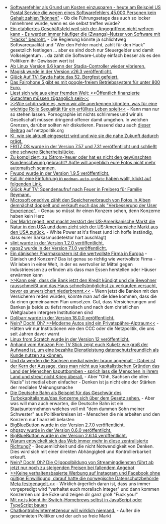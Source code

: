 * [Softwarefehler als Grund um Kosten einzusparen - heute am Beispiel US Postal Service die wegen eines Softwarefehlers 45.000 Personen kein Gehalt zahlen "können"](http://blog.fefe.de/?ts=9a0a2427) - Ob die Führungsetage das auch so locker hinnehmen würde, wenn es sie selbst treffen würde?
* [Ein etabliertes Geschäftsfeld weil sich der Angegriffene nicht wehren kann - Es werden immer häufiger die (Zwangs)-Nutzer von Software mit "Hacks" bedroht.](https://www.borncity.com/blog/2023/09/03/40-mehr-cyberangriffe-auf-regierungsbehrden-und-ffentlichen-dienstleistungssektor/) - Die Regierung könnte ja schlichtweg Softwarequalität und "Wer den Fehler macht, zahlt für den Hack" gesetzlich festlegen ... aber es sind doch nur Steuergelder und damit Volkseigentum ... da zahlt die Software-Lobby einfach besser als es den Politikern ihr Gewissen wert ist
* [Ab Linux Version 6.6 kann der Stadia-Controller wieder vibrieren.](https://www.phoronix.com/news/Linux-6.6-HID)
* [Magisk wurde in der Version v26.3 veröffentlicht.](https://github.com/topjohnwu/Magisk/releases/tag/v26.3)
* [Glück Auf TV: Sayda hatte das 52. Bergfest gefeiert.](https://www.youtube.com/watch?v=USEHkMUwwrU)
* [Das Fairphone 5 gibt es mit google-freiem Betriebssystem für unter 800 Euro.](https://www.linux-magazin.de/news/mit-google-freiem-e-os-murena-fairphone-5-vorbestellbar/)
* [Liest sich wie aus einer fremden Welt: >>Öffentlich finanzierte Gutachten müssen züganglich sein<<](https://netzpolitik.org/2023/oeffentliches-geld-oeffentliches-gut-oeffentlich-finanzierte-gutachten-muessen-zueganglich-sein/)
* [>>Wie schön wäre es, wenn wir alle anerkennen könnten, was für eine wichtige Rolle Sexualität für ein erfülltes Leben spielt<<](https://netzpolitik.org/2023/buchauszug-wir-brauchen-paedagogische-pornos-ab-16-jahren/) - Kann man nur so stehen lassen. Pornographie ist nichts schlimmes und wir als Gesellschaft müssen dringend offener damit umgehen. In welchen Grenzen, darüber sollten wir diskutieren. Passend dazu auch [dieser Beitrag](https://netzpolitik.org/2023/doppel-rezension-gleitgel-fuer-die-pornodebatte/) auf netzpolitik.org
* [KI, wie sie aktuell eingesetzt wird und wie sie die nahe Zukunft dadurch prägt.](https://media.ccc.de/v/camp2023-57566-wir_muessen_ueber_ki_sprechen)
* [FRITZ.OS wurde in der Version 7.57 und 7.31 veröffentlicht und schließt eine schwere Sicherheitslücke.](https://www.borncity.com/blog/2023/09/04/fritz-os-7-57-7-31-als-sicherheitsupdate-schliet-schwerwiegende-sicherheitslcke/)
* [Zu kompliziert, zu (Strom-)teuer oder hat es nicht den gewünschten Kundenschwung gebracht? Apfle will angeblich eure Fotos nicht mehr automatisch scannen.](https://netzpolitik.org/2023/anlasslose-massenueberwachung-apple-begruendet-aus-fuer-automatischen-foto-scan/)
* [Fwupd wurde in der Version 1.9.5 veröffentlicht.](https://www.phoronix.com/news/Fwupd-1.9.5-Released)
* [Fall ihr eine Einführung in `podman-auto-update` haben wollt, klickt auf folgenden Link.](https://www.opensourcerers.org/2023/09/04/automatically-update-containers-with-podman-auto-update/)
* [Glück Auf TV: Spendenaufruf nach Feuer in Freiberg für Familie Reymann.](https://www.youtube.com/watch?v=qFv-KFMudi8)
* [Microsoft onedrive zählt den Speicherverbrauch von Fotos in Alben demnächst doppelt und verkauft euch das als "Verbesserung der User Experience".](https://www.borncity.com/blog/2023/09/05/onedrive-fotos-in-alben-zhlen-beim-speicherverbrauch-ab-mitte-oktober-2023-doppelt/) - Genau so müsst ihr einen Konzern sehen, denn Konzerne haben kein Herz
* [Der Markt regelt, erst macht zerstört der US-Amerikanische Markt die Natur in den USA und dann zieht sich der US-Amerikansiche Markt aus den USA zurück.](http://blog.fefe.de/?ts=9a08dd5e) - White Power at it's finest (und ich hoffe inständig, dass eurer Sarkasmusdetektor hart auschlägt)
* [slint wurde in der Version 1.2.0 veröffentlicht.](https://github.com/slint-ui/slint/releases/tag/v1.2.0)
* [naps2 wurde in der Version 7.1.0 veröffentlicht.](https://github.com/cyanfish/naps2/releases/tag/v7.1.0)
* [Ein dänischer Pharmakonzern ist die wertvollste Firma in Europa](http://blog.fefe.de/?ts=9a095dcb) - Dänisch und Konzern? Das ist genau so richtig wie wertvollste Firma - Wir leben in einer Welt, in der es wertvoller ist Mittel gegen Industrieessen zu erfinden als dass man Essen herstellen oder Häuser erwärmen kann
* [>>Kann sein, dass die Bank jetzt den Kredit kündigt und die Bewohner rausschmeißt und das Haus schnellstmöglichst zu verkaufen versucht, bevor es unversichert niederbrennt.<<](http://blog.fefe.de/?ts=9a08289a) - Wenn jetzt die Banken mit den Versicheren reden würden, könnte man auf die Idee kommen, dass die da einen gemeinsamen Plan umsetzen. Gut, dass Versicherungen und Banken ja beide zu tiefst moralisch und nach dem christlichen Weltglauben intergere Institutionen sind
* [Dolibarr wurde in der Version 18.0.0 veröffentlicht.](https://github.com/Dolibarr/dolibarr/releases/tag/18.0.0)
* [Nein? Doch! Oh? >>Moderne Autos sind ein Privatspähre-Alptraum<<](https://netzpolitik.org/2023/untersuchung-von-us-datenschutzbestimmungen-moderne-autos-sind-ein-privatsphaere-alptraum/) - Hätten wir nur Institutionen wie den CCC oder die Netzpolitik, die uns seit Jahren davor warnt
* [Linux from Scratch wurde in der Version 12 veröffentlicht.](https://www.linux-magazin.de/news/linux-from-scratch-in-version-12/)
* [Anhand vom Amazon Fire TV Stick zeigt euch Kuketz wie groß der Aufwand ist, um eine bezahlte Dienstleistung datenschutzfreundlich als Kunde nutzen zu können.](https://www.kuketz-blog.de/datenschutzfreundliche-nutzung-von-amazon-fire-tv/)
* [Und da werden die Sachsen medial wieder braun angemalt - Dabei ist der Kern der Aussage, dass man nicht aus kapitalistischen Gründen das Land der Menschen kaputtbomben - sprich lass die Menschen in ihrem Land und streut nicht Krieg überall.](http://blog.fefe.de/?ts=9a0630bd) - Aber "Ohh, Sachsen die ollen Nazis" ist medial eben einfacher - Denken ist ja nicht eine der Stärken der medialen Meinungsmache
* [Die Deutsche Bahn als Beispiel für das Geschwür des Turbokapitalismus/das Konzerne sich über dem Gesetz sehen.](http://blog.fefe.de/?ts=9a064f67) - Aber was will man auch erwarten, die Deutsche Bahn ist ein Staatsunternehmen welches voll mit "dem dummen Sohn meiner Schwester" aus Politikerkreisen ist - Menschen die nie arbeiten und den Konzern nur finanziell belasten
* [BigBlueButton wurde in der Version 2.7.0 veröffentlicht.](https://github.com/bigbluebutton/bigbluebutton/releases/tag/v2.7.0)
* [phpspy wurde in der Version 0.6.0 veröffentlicht.](https://github.com/adsr/phpspy/releases/tag/v0.6.0)
* [BigBlueButton wurde in der Version 2.6.14 veröffentlicht.](hhttps://github.com/bigbluebutton/bigbluebutton/releases/tag/v2.6.1)
* [Warum entwickelt sich das Web immer mehr in diese zentralisierte Richtung?](https://media.ccc.de/v/gpn21-188-von-der-freiheit-zur-abhngigkeit-eine-kurze-geschichte-der-kommerzialisierung-des-internets) - Bequemlichkeit und die nicht Notwendigkeit von Denken. Dies wird sich mit einer direkten Abhängigkeit und Kontrollierbarkeit erkauft.
* [Nein? Doch! Oh? Die Oligopolbildung von Streamingdiensten führt ab jetzt nur noch zu steigenden Preisen bei fallendem Angebot](https://tuxproject.de/blog/2023/09/liegengebliebenes-vom-6-september-2023/)
* [>>Keine verhaltensbasierte Werbung auf Instagram und Facebook ohne gültige Einwilligung, darauf hatte die norwegische Datenschutzbehörde Meta festgenagelt.<<](https://netzpolitik.org/2023/verbot-von-ueberwachungswerbung-meta-verliert-vor-gericht-gegen-norwegische-datenschutzbehoerde/) - Wirklich ärgerlich daran ist, dass uns immer vorgepredigt wird "verhaltet euch moralisch integer" und dann kommen Konzernen um die Ecke und zeigen dir ganz groß "Fuck you!"
* [Mit nx.js könnt ihr Switch-Homebrews selbst in JavaScript oder TypeScript bauen](https://wiidatabase.de/nx-js-v0-0-17-switch-homebrews-mit-javascript-erstellen/)
* [Chatkontrolle/Internetzensur will wirklich niemand.](https://netzpolitik.org/2023/ungeahnte-allianzen-so-breit-ist-der-widerspruch-gegen-die-chatkontrolle/) - Außer die geschmieten Politiker und der ach so freie Markt
